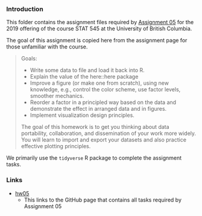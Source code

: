 ### Introduction

This folder contains the assignment files required by [Assignment 05](https://stat545.stat.ubc.ca/evaluation/hw05/hw05/) for the 2019 offering of the course STAT 545 at the University of British Columbia.

The goal of this assignment is copied here from the assignment page for those unfamiliar with the course.

> Goals:
> 
> * Write some data to file and load it back into R.
> * Explain the value of the here::here package
> * Improve a figure (or make one from scratch), using new knowledge, e.g., control the color scheme, use factor levels, smoother mechanics.
> * Reorder a factor in a principled way based on the data and demonstrate the effect in arranged data and in figures.
> * Implement visualization design principles.
>
> The goal of this homework is to get you thinking about data portability, collaboration, and dissemination of your work more widely. You will learn to import and export your datasets and also practice effective plotting principles.

We primarily use the `tidyverse` R package to complete the assignment tasks.

### Links

* [hw05](https://stat545-ubc-hw-2019-20.github.io/stat545-hw-chiukenny/hw05/hw05.html)
	* This links to the GitHub page that contains all tasks required by Assignment 05